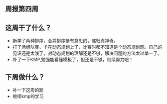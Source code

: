 
## 周报第四周

## 这周干了什么？
+ 新学了两种排序，合并排序挺有意思的，递归真神奇。
+ 打了场组队赛，卡在动态规划上了，比赛时都不知道是个动态规划题。自己的见识还是太浅了，对动态规划的理解还是不够，解决问题的方法太过单一了。
+ 补了一下KMP,勉强能看懂模板了，但还是不够，继续努力吧！

## 下周做什么？
+ 补一下这周的题
+ 继续kmp的学习


